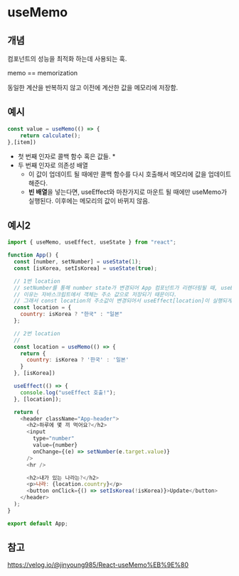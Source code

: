 # useMemo

## 개념 
컴포넌트의 성능을 최적화 하는데 사용되는 훅.

memo == memorization

동일한 계산을 반복하지 않고 이전에 계산한 값을 메모리에 저장함.

## 예시 
```js
const value = useMemo(() => {
    return calculate();
},[item])
```
* 첫 번째 인자로 콜백 함수 혹은 값들.
  * 
* 두 번째 인자로 의존성 배열 
  * 이 값이 업데이트 될 때에만 콜백 함수를 다시 호출해서 메모리에 값을 업데이트 해준다.
  * **빈 배열**을 넣는다면, useEffect와 마찬가지로 마운트 될 때에만 useMemo가 실행된다. 이후에는 메모리의 값이 바뀌지 않음.


## 예시2
```js
import { useMemo, useEffect, useState } from "react";

function App() {
  const [number, setNumber] = useState(1);
  const [isKorea, setIsKorea] = useState(true);

  // 1번 location
  // setNumber를 통해 number state가 변경되어 App 컴포넌트가 리렌더링될 때, useEffect[location]가 실행되어 버린다. 
  // 이유는 자바스크립트에서 객체는 주소 값으로 저장되기 때문이다.
  // 그래서 const location의 주소값이 변경되어서 useEffect[location]이 실행되게 된다.
  const location = {
    country: isKorea ? "한국" : "일본"
  };

  // 2번 location
  // 
  const location = useMemo(() => {
    return {
      country: isKorea ? '한국' : '일본'
    }
  }, [isKorea])

  useEffect(() => {
    console.log("useEffect 호출!");
  }, [location]);

  return (
    <header className="App-header">
      <h2>하루에 몇 끼 먹어요?</h2>
      <input
        type="number"
        value={number}
        onChange={(e) => setNumber(e.target.value)}
      />
      <hr />

      <h2>내가 있는 나라는?</h2>
      <p>나라: {location.country}</p>
      <button onClick={() => setIsKorea(!isKorea)}>Update</button>
    </header>
  );
}

export default App;
```

## 참고
https://velog.io/@jinyoung985/React-useMemo%EB%9E%80